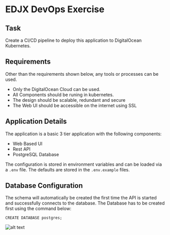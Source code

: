# EDJX DevOps Exercise

## Task

Create a CI/CD pipeline to deploy this application to DigitalOcean Kubernetes.

## Requirements

Other than the requirements shown below, any tools or processes can be used.

- Only the DigitalOcean Cloud can be used.
- All Components should be runing in kubernetes.
- The design should be scalable, redundant and secure
- The Web UI should be accessible on the internet using SSL

## Application Details

The application is a basic 3 tier application with the following components:

- Web Based UI
- Rest API
- PostgreSQL Database

The configuration is stored in environment variables and can be loaded via a `.env` file.  The defaults are stored in the `.env.example` files.

## Database Configuration

The schema will automatically be created the first time the API is started and successfully connects to the database.  The Database has to be created first using the command below:

```CREATE DATABASE postgres;```

![alt text](https://github.com/edjx/exercises/blob/main/moviemaster.png?raw=true "Movie Master Application")

